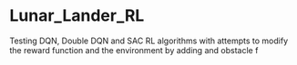 # Lunar_Lander_RL
Testing DQN, Double DQN and SAC RL algorithms with attempts to modify the reward function and the environment by adding and obstacle f
